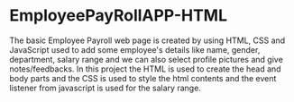 # EmployeePayRollAPP-HTML
The basic Employee Payroll web page is created by using HTML, CSS and JavaScript used to add some employee's details like name, gender, department, salary range and we can also select profile pictures and give notes/feedbacks. In this project the HTML is used to create the head and body parts and the CSS is used to style the html contents and the event listener from javascript is used for the salary range.   

